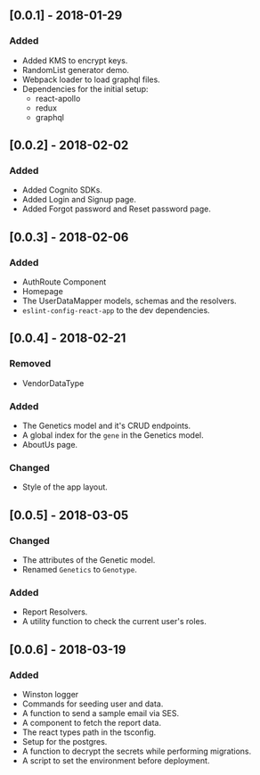 ## [0.0.1] - 2018-01-29

### Added

- Added KMS to encrypt keys.
- RandomList generator demo.
- Webpack loader to load graphql files.
- Dependencies for the initial setup:
  * react-apollo
  * redux
  * graphql
  
## [0.0.2] - 2018-02-02

### Added

- Added Cognito SDKs.
- Added Login and Signup page.
- Added Forgot password and Reset password page.

## [0.0.3] - 2018-02-06

### Added

- AuthRoute Component
- Homepage
- The UserDataMapper models, schemas and the resolvers.
- `eslint-config-react-app` to the dev dependencies.

## [0.0.4] - 2018-02-21

### Removed
- VendorDataType

### Added
- The Genetics model and it's CRUD endpoints.
- A global index for the `gene` in the Genetics model.
- AboutUs page.

### Changed
- Style of the app layout.

## [0.0.5] - 2018-03-05

### Changed
- The attributes of the Genetic model.
- Renamed `Genetics` to `Genotype`.

### Added
- Report Resolvers.
- A utility function to check the current user's roles.

## [0.0.6] - 2018-03-19

### Added
- Winston logger
- Commands for seeding user and data.
- A function to send a sample email via SES.
- A component to fetch the report data.
- The react types path in the tsconfig.
- Setup for the postgres.
- A function to decrypt the secrets while performing migrations.
- A script to set the environment before deployment.
